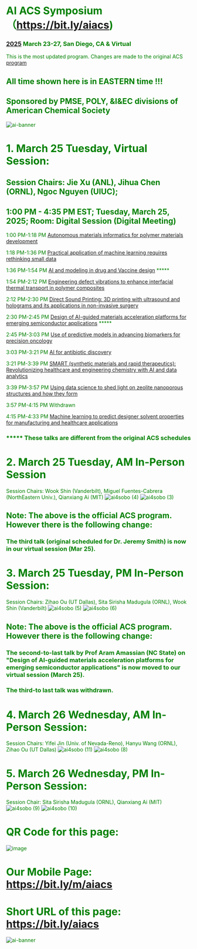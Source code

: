 # <font color='green'> AI ACS Symposium（https://bit.ly/aiacs)
### [2025](https://www.acs.org/meetings/acs-meetings/spring.html) March 23-27, San Diego, CA & Virtual 
This is the most updated program. Changes are made to the original ACS [program](https://acs.digitellinc.com/live/34/page/1138?speakers=386313)
## All time shown here is in EASTERN time !!!
## Sponsored by PMSE, POLY, &I&EC divisions of American Chemical Society
![ai-banner](https://github.com/user-attachments/assets/eb20f117-5477-46d0-888d-78330932e663)

# 1. March 25 Tuesday, Virtual Session:
## Session Chairs: Jie Xu (ANL), Jihua Chen (ORNL), Ngoc Nguyen (UIUC); 
## 1:00 PM - 4:35 PM EST; Tuesday, March 25, 2025; Room: Digital Session (Digital Meeting)

1:00 PM-1:18 PM [Autonomous materials informatics for polymer materials development
](https://acs.digitellinc.com/live/34/session/554863)

1:18 PM-1:36 PM [Practical application of machine learning requires rethinking small data](https://acs.digitellinc.com/live/34/session/554864)

1:36 PM-1:54 PM  [AI and modeling in drug and Vaccine design](https://acs.digitellinc.com/live/34/session/555614) *****

1:54 PM-2:12 PM [Engineering defect vibrations to enhance interfacial thermal transport in polymer composites](https://acs.digitellinc.com/live/34/session/554866) 

2:12 PM-2:30 PM [Direct Sound Printing: 3D printing with ultrasound and holograms and its applications in non-invasive surgery](https://acs.digitellinc.com/live/34/session/554867)

2:30 PM-2:45 PM [Design of AI-guided materials acceleration platforms for emerging semiconductor applications](https://acs.digitellinc.com/live/34/session/555598) *****

2:45 PM-3:03 PM [Use of predictive models in advancing biomarkers for precision oncology](https://acs.digitellinc.com/live/34/session/554869)

3:03 PM-3:21 PM [AI for antibiotic discovery](https://acs.digitellinc.com/live/34/session/554870)

3:21 PM-3:39 PM [SMART (synthetic materials and rapid therapeutics): Revolutionizing healthcare and engineering chemistry with AI and data analytics](https://acs.digitellinc.com/live/34/session/554871)

3:39 PM-3:57 PM [Using data science to shed light on zeolite nanoporous structures and how they form](https://acs.digitellinc.com/live/34/session/554872)

3:57 PM-4:15 PM Withdrawn

4:15 PM-4:33 PM [Machine learning to predict designer solvent properties for manufacturing and healthcare applications](https://acs.digitellinc.com/live/34/session/554874)

### ***** These talks are different from the original ACS schedules

# 2. March 25 Tuesday, AM In-Person Session
Session Chairs: Wook Shin (Vanderbilt), Miguel Fuentes-Cabrera (NorthEastern Univ.), Qianxiang Ai (MIT)
![ai4sobo (4)](https://github.com/user-attachments/assets/f99e2adb-70b8-44a8-b3ba-161c55fab0d7)
![ai4sobo (3)](https://github.com/user-attachments/assets/0e3137b2-00b1-4a64-9711-d1820627bfd4)

## Note: The above is the official ACS program. However there is the following change:
### The third talk (original scheduled for Dr. Jeremy Smith) is now in our virtual session (Mar 25).

# 3. March 25 Tuesday, PM In-Person Session:
Session Chairs: Zihao Ou  (UT  Dallas), Sita Sirisha Madugula (ORNL), Wook Shin (Vanderbilt)
![ai4sobo (5)](https://github.com/user-attachments/assets/962aea1e-f36b-47ac-832b-fb42611e29ac)
![ai4sobo (6)](https://github.com/user-attachments/assets/8b328431-7856-4e3c-a3e0-af473ef4054a)
## Note: The above is the official ACS program. However there is the following change:
### The second-to-last talk by Prof Aram Amassian (NC State) on "Design of AI-guided materials acceleration platforms for emerging semiconductor applications" is now moved to our virtual session (March 25).
### The third-to last talk was withdrawn. 

# 4. March 26 Wednesday, AM In-Person Session:
Session Chairs: Yifei Jin (Univ. of Nevada-Reno), Hanyu Wang (ORNL), Zihao Ou (UT Dallas)
![ai4sobo (11)](https://github.com/user-attachments/assets/e24ba524-f464-4f05-a114-a744f62b1564)
![ai4sobo (8)](https://github.com/user-attachments/assets/eead420e-1c30-47b0-9214-649f597b27de)

# 5. March 26 Wednesday, PM In-Person Session:
Session Chair: Sita Sirisha Madugula (ORNL), Qianxiang Ai (MIT)
![ai4sobo (9)](https://github.com/user-attachments/assets/7e31e9c4-d665-417c-959a-8ac81c7a4ecf)
![ai4sobo (10)](https://github.com/user-attachments/assets/b348e90a-c419-49b5-b61c-deb98607dfe7)





# QR Code for this page:
![image](https://github.com/user-attachments/assets/d108dc94-60b5-4428-9ac2-baedb9b34759)
# Our Mobile Page: https://bit.ly/m/aiacs
# Short URL of this page: https://bit.ly/aiacs
![ai-banner](https://github.com/user-attachments/assets/67914451-d8bd-42e2-8231-132d7a8a47df)

